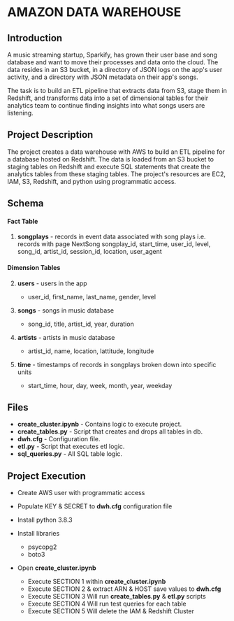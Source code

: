 # AMAZON DATA WAREHOUSE


## Introduction

A music streaming startup, Sparkify, has grown their user base and song database and want to move their processes and data onto the cloud. The data resides in an S3 bucket, in a directory of JSON logs on the app's user activity, and a directory with JSON metadata on their app's songs.

The task is to build an ETL pipeline that extracts data from S3, stage them in Redshift, and transforms data into a set of dimensional tables for their analytics team to continue finding insights into what songs users are listening.

## Project Description

The project creates a data warehouse with AWS to build an ETL pipeline for a database hosted on Redshift. The data is loaded from an S3 bucket to staging tables on Redshift and execute SQL statements that create the analytics tables from these staging tables. The project's resources are EC2, IAM, S3, Redshift, and python using programmatic access.

## Schema

#### Fact Table

1. **songplays** - records in event data associated with song plays i.e. records with page NextSong
songplay_id, start_time, user_id, level, song_id, artist_id, session_id, location, user_agent

#### Dimension Tables

2. **users** - users in the app
    - user_id, first_name, last_name, gender, level

3. **songs** - songs in music database
    - song_id, title, artist_id, year, duration

4. **artists** - artists in music database
    - artist_id, name, location, lattitude, longitude

5. **time** - timestamps of records in songplays broken down into specific units
    - start_time, hour, day, week, month, year, weekday

## Files

- **create_cluster.ipynb** - Contains logic to execute project.
- **create_tables.py** - Script that creates and drops all tables in db.
- **dwh.cfg** - Configuration file.
- **etl.py** - Script that executes etl logic.
- **sql_queries.py** - All SQL table logic.

## Project Execution

- Create AWS user with programmatic access

- Populate KEY & SECRET to **dwh.cfg** configuration file

- Install python 3.8.3

- Install libraries 
    - psycopg2
    - boto3

- Open **create_cluster.ipynb**    
    - Execute SECTION 1 within **create_cluster.ipynb**
    - Execute SECTION 2 & extract ARN & HOST save values to **dwh.cfg**
    - Execute SECTION 3 Will run **create_tables.py** & **etl.py** scripts
    - Execute SECTION 4 Will run test queries for each table
    - Execute SECTION 5 Will delete the IAM & Redshift Cluster